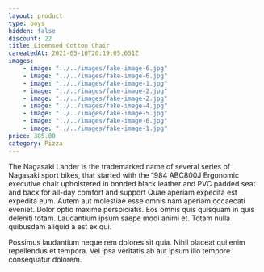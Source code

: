 ```yaml
---
layout: product
type: boys
hidden: false
discount: 22
title: Licensed Cotton Chair
careatedAt: 2021-05-10T20:19:05.651Z
images:
    - image: "../../images/fake-image-6.jpg"
    - image: "../../images/fake-image-6.jpg"
    - image: "../../images/fake-image-1.jpg"
    - image: "../../images/fake-image-2.jpg"
    - image: "../../images/fake-image-2.jpg"
    - image: "../../images/fake-image-4.jpg"
    - image: "../../images/fake-image-5.jpg"
    - image: "../../images/fake-image-6.jpg"
    - image: "../../images/fake-image-1.jpg"
price: 385.00
category: Pizza
---
```

The Nagasaki Lander is the trademarked name of several series of Nagasaki sport bikes, that started with the 1984 ABC800J
Ergonomic executive chair upholstered in bonded black leather and PVC padded seat and back for all-day comfort and support
Quae aperiam expedita est expedita eum. Autem aut molestiae esse omnis nam aperiam occaecati eveniet. Dolor optio maxime perspiciatis. Eos omnis quis quisquam in quis deleniti totam. Laudantium ipsum saepe modi animi et. Totam nulla quibusdam aliquid a est ex qui.
 Possimus laudantium neque rem dolores sit quia. Nihil placeat qui enim repellendus et tempora. Vel ipsa veritatis ab aut ipsum illo tempore consequatur dolorem.
